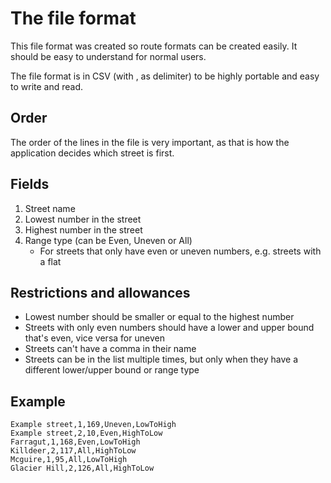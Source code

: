 # The file format

This file format was created so route formats can be created easily.
It should be easy to understand for normal users.

The file format is in CSV (with , as delimiter) to be highly portable
and easy to write and read.

## Order

The order of the lines in the file is very important,
as that is how the application decides which street is first.

## Fields

1. Street name
1. Lowest number in the street
1. Highest number in the street
1. Range type (can be Even, Uneven or All)
    * For streets that only have even or uneven numbers, e.g. streets with a flat

## Restrictions and allowances

* Lowest number should be smaller or equal to the highest number
* Streets with only even numbers should have
    a lower and upper bound that's even, vice versa for uneven
* Streets can't have a comma in their name
* Streets can be in the list multiple times,
    but only when they have a different lower/upper bound or range type

## Example

```text
Example street,1,169,Uneven,LowToHigh
Example street,2,10,Even,HighToLow
Farragut,1,168,Even,LowToHigh
Killdeer,2,117,All,HighToLow
Mcguire,1,95,All,LowToHigh
Glacier Hill,2,126,All,HighToLow
```
